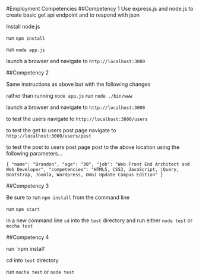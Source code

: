 #Employment Competencies
##Competency 1
Use express.js and node.js to create basic get api endpoint and to respond with json

Install node.js

run `npm install`

run `node app.js`

launch a browser and navigate to `http://localhost:3000`

##Competency 2

Same instructions as above but with the following changes

rather than running `node app.js` run `node ./bin/www`

launch a browser and navigate to `http://localhost:3000`

to test the users navigate to `http://localhost:3000/users`

to test the get to users post page navigate to `http://localhost:3000/users/post`

to test the post to users post page post to the above location using the following parameters...

`
{
    "name": "Brandon",
    "age": "30",
    "job": "Web Front End Architect and Web Developer",
    "competencies": "HTML5, CSS3, JavaScript, jQuery, Bootstrap, Joomla, Wordpress, Omni Update Campus Edition"
}
`

##Competency 3

Be sure to run `npm install` from the command line

run `npm start`

in a new command line `cd` into the `test` directory and run either `node test` or `mocha test`

##Competency 4

run `npm install'

cd into `test` directory

run `mocha test` or `node test`